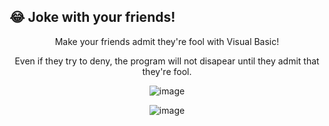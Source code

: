 ## 😂 Joke with your friends!

<div align="center">
  <p>Make your friends admit they're fool with Visual Basic!</p>
  <p>Even if they try to deny, the program will not disapear until they admit that they're fool.</p>
  
  ![image](https://github.com/user-attachments/assets/e89f7097-d872-454e-baaa-1d46459d035b)

  ![image](https://github.com/user-attachments/assets/e2b3070f-c52e-4685-b72c-4d2b870b799c)

</div>
